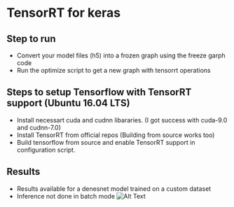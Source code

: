 # TensorRT for keras
## Step to run
 - Convert your model files (h5) into a frozen graph using the freeze garph code
 - Run the optimize script to get a new graph with tensorrt operations 
 
## Steps to setup Tensorflow with TensorRT support (Ubuntu 16.04 LTS)
- Install necessart cuda and cudnn libararies. (I got success with cuda-9.0 and cudnn-7.0)
- Install TensorRT from official repos (Building from source works too)
- Build tensorflow from source and enable TensorRT support in configuration script.

## Results
- Results available for a denesnet model trained on a custom dataset
- Inference not done in batch mode
![Alt Text](https://github.com/srihari-humbarwadi/TensorRT-for-keras/blob/master/results_densenet.jpeg)
